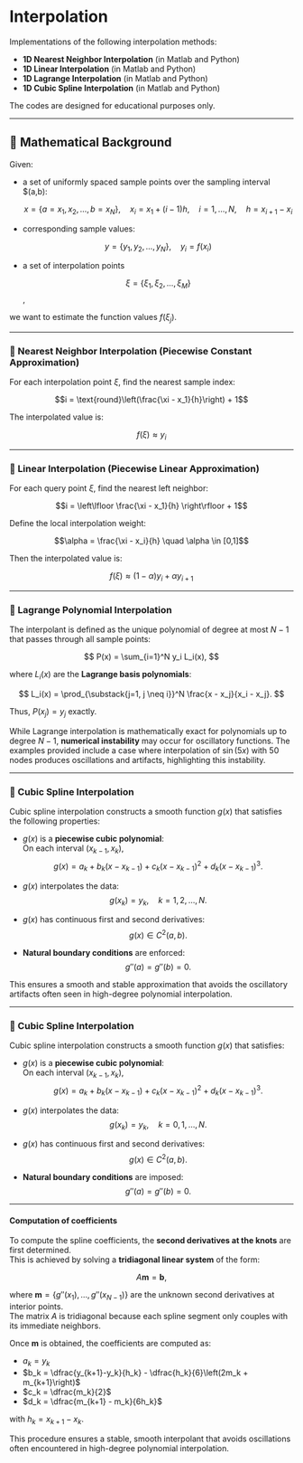 # Interpolation

Implementations of the following interpolation methods:

- **1D Nearest Neighbor Interpolation** (in Matlab and Python)
- **1D Linear Interpolation** (in Matlab and Python)
- **1D Lagrange Interpolation** (in Matlab and Python)
- **1D Cubic Spline Interpolation** (in Matlab and Python)

The codes are designed for educational purposes only. 

---

## 📐 Mathematical Background

Given:
- a set of uniformly spaced sample points over the sampling interval $(a,b):
  
  $$x = \{a=x_1, x_2, \dots, b=x_N\}, \quad x_i = x_1 + (i-1)h, \quad i=1,\ldots,N, \quad h = x_{i+1} - x_i$$
  
- corresponding sample values:
  
  $$y = \{y_1, y_2, \dots, y_N\}, \quad y_i = f(x_i)$$

- a set of interpolation points

  $$\xi = \{\xi_1, \xi_2, \dots, \xi_M\}$$,

we want to estimate the function values $f(\xi_j)$.

---

### 🔹 Nearest Neighbor Interpolation (Piecewise Constant Approximation)

For each interpolation point $\xi$, find the nearest sample index:

$$i = \text{round}\left(\frac{\xi - x_1}{h}\right) + 1$$

The interpolated value is:

$$f(\xi) \approx y_i$$

---

### 🔹 Linear Interpolation (Piecewise Linear Approximation)

For each query point $\xi$, find the nearest left neighbor:

$$i = \left\lfloor \frac{\xi - x_1}{h} \right\rfloor + 1$$

Define the local interpolation weight:

$$\alpha = \frac{\xi - x_i}{h} \quad \alpha \in [0,1]$$

Then the interpolated value is:

$$f(\xi) \approx (1 - \alpha)y_i + \alpha y_{i+1}$$

---

### 🔹 Lagrange Polynomial Interpolation

The interpolant is defined as the unique polynomial of degree at most $N-1$ that passes through all sample points:

$$
P(x) = \sum_{i=1}^N y_i L_i(x),
$$

where $L_i(x)$ are the **Lagrange basis polynomials**:

$$
L_i(x) = \prod_{\substack{j=1, j \neq i}}^N \frac{x - x_j}{x_i - x_j}.
$$

Thus, $P(x_j) = y_j$ exactly.

While Lagrange interpolation is mathematically exact for polynomials up to degree $N-1$, **numerical instability** may occur for oscillatory functions. The examples provided include a case where interpolation of $\sin(5x)$ with $50$ nodes produces oscillations and artifacts, highlighting this instability.

---

### 🔹 Cubic Spline Interpolation

Cubic spline interpolation constructs a smooth function $g(x)$ that satisfies the following properties:

- $g(x)$ is a **piecewise cubic polynomial**:  
  On each interval $(x_{k-1}, x_k)$,  
  $$g(x) = a_k + b_k(x-x_{k-1}) + c_k(x-x_{k-1})^2 + d_k(x-x_{k-1})^3.$$

- $g(x)$ interpolates the data:  
  $$g(x_k) = y_k, \quad k = 1, 2, \dots, N.$$

- $g(x)$ has continuous first and second derivatives:  
  $$g(x) \in C^{2}(a, b).$$

- **Natural boundary conditions** are enforced:  
  $$g''(a) = g''(b) = 0.$$

This ensures a smooth and stable approximation that avoids the oscillatory artifacts often seen in high-degree polynomial interpolation.

---

### 🔹 Cubic Spline Interpolation

Cubic spline interpolation constructs a smooth function $g(x)$ that satisfies:

- $g(x)$ is a **piecewise cubic polynomial**:  
  On each interval $(x_{k-1}, x_k)$,  
  $$g(x) = a_k + b_k(x-x_{k-1}) + c_k(x-x_{k-1})^2 + d_k(x-x_{k-1})^3.$$

- $g(x)$ interpolates the data:  
  $$g(x_k) = y_k, \quad k = 0, 1, \dots, N.$$

- $g(x)$ has continuous first and second derivatives:  
  $$g(x) \in C^{2}(a, b).$$

- **Natural boundary conditions** are imposed:  
  $$g''(a) = g''(b) = 0.$$

---

#### Computation of coefficients

To compute the spline coefficients, the **second derivatives at the knots** are first determined.  
This is achieved by solving a **tridiagonal linear system** of the form:

$$
A \mathbf{m} = \mathbf{b},
$$

where $\mathbf{m} = \{g''(x_1), \dots, g''(x_{N-1})\}$ are the unknown second derivatives at interior points.  
The matrix $A$ is tridiagonal because each spline segment only couples with its immediate neighbors.  

Once $\mathbf{m}$ is obtained, the coefficients are computed as:

- $a_k = y_{k}$  
- $b_k = \dfrac{y_{k+1}-y_k}{h_k} - \dfrac{h_k}{6}\left(2m_k + m_{k+1}\right)$  
- $c_k = \dfrac{m_k}{2}$  
- $d_k = \dfrac{m_{k+1} - m_k}{6h_k}$  

with $h_k = x_{k+1}-x_k$.  

This procedure ensures a stable, smooth interpolant that avoids oscillations often encountered in high-degree polynomial interpolation.

